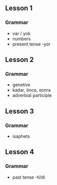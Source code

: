 ## Lesson 1
### Grammar
- var / yok
- numbers
- present tense -yor

## Lesson 2
### Grammar
- genetive
- kadar, önce, sonra
- adverbial participle

## Lesson 3
### Grammar
- isaphets

## Lesson 4
### Grammar
- past tense -ti/di
